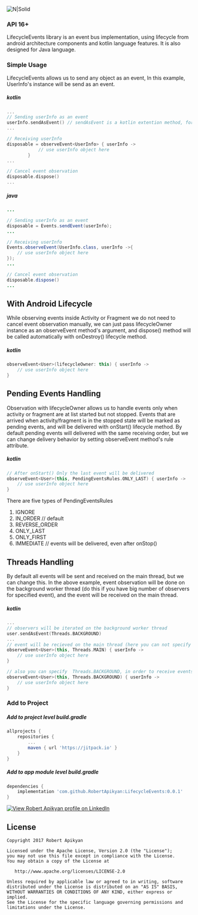 ![N|Solid](https://github.com/RobertApikyan/LifecycleEvents/blob/master/Intro/intro.png?raw=true)

### API 16+
LifecycleEvents library is an event bus implementation, using lifecycle from android architecture components and kotlin language features.
It is also designed for Java language.
### Simple Usage
LifecycleEvents allows us to send any object as an event,
In this example, UserInfo's instance will be send as an event.
##### kotlin
```kotlin
...
// Sending userInfo as an event
userInfo.sendAsEvent() // sendAsEvent is a kotlin extention method, for java user Events.sendEvent(userInfo) mthod
...

// Receiving userInfo
disposable = observeEvent<UserInfo> { userInfo ->
            // use userInfo object here
        }
...

// Cancel event observation
disposable.dispose()
...
````
##### java
```java
...

// Sending userInfo as an event
disposable = Events.sendEvent(userInfo);
...

// Receiving userInfo
Events.observeEvent(UserInfo.class, userInfo ->{
	// use userInfo object here
});
...

// Cancel event observation
disposable.dispose()
...
````
## With Android Lifecycle
While observing events inside Activity or Fragment we do not need to cancel event observation manually, we can just pass lifecycleOwner instance as an observeEvent method's argument, and dispose() method will be called automatically with onDestroy() lifecycle method.
##### kotlin
```kotlin
observeEvent<User>(lifecycleOwner: this) { userInfo ->
    // use userInfo object here
}
```
## Pending Events Handling
Observation with lifecycleOwner allows us to handle events only when activity or fragment are at list started but not stopped.
Events that are arrived when activity/fragment is in the stopped state will be marked as pending events, and will be delivered
with onStart() lifecycle method. By default pending events will delivered with the same receiving order,
but we can change delivery behavior by setting observeEvent method's rule attribute.
##### kotlin
```kotlin
// After onStart() Only the last event will be delivered
observeEvent<User>(this, PendingEventsRules.ONLY_LAST) { userInfo ->
    // use userInfo object here
}
```
There are five types of PendingEventsRules
 1. IGNORE
 2. IN_ORDER // default
 3. REVERSE_ORDER
 4. ONLY_LAST
 5. ONLY_FIRST
 6. IMMEDIATE // events will be delivered, even after onStop()

## Threads Handling
By default all events will be sent and received on the main thread, but we can change this.
In the above example, event observation will be done on the background worker thread (do this if you have big number of observers for specified event),
and the event will be received on the main thread.
##### kotlin
```kotlin
...
// observers will be iterated on the background worker thread
user.sendAsEvent(Threads.BACKGROUND)
...
// event will be recieved on the main thread (here you can not specify Threads.MAIN, it is the default value)
observeEvent<User>(this, Threads.MAIN) { userInfo ->
    // use userInfo object here
}

// also you can specify  Threads.BACKGROUND, in order to receive events on the background worker thread
observeEvent<User>(this, Threads.BACKGROUND) { userInfo ->
    // use userInfo object here
}
```
### Add to Project
##### Add to project level build.gradle
```groovy
allprojects {
    repositories {
        ...
        maven { url 'https://jitpack.io' }
    }
}
```
##### Add to app module level build.gradle
```groovy
dependencies {
    implementation 'com.github.RobertApikyan:LifecycleEvents:0.0.1'
}
```



[![View Robert Apikyan profile on LinkedIn](https://www.linkedin.com/img/webpromo/btn_viewmy_160x33.png)](https://www.linkedin.com/in/robert-apikyan-24b915130/)

License
-------

    Copyright 2017 Robert Apikyan

    Licensed under the Apache License, Version 2.0 (the "License");
    you may not use this file except in compliance with the License.
    You may obtain a copy of the License at

       http://www.apache.org/licenses/LICENSE-2.0

    Unless required by applicable law or agreed to in writing, software
    distributed under the License is distributed on an "AS IS" BASIS,
    WITHOUT WARRANTIES OR CONDITIONS OF ANY KIND, either express or implied.
    See the License for the specific language governing permissions and
    limitations under the License.
